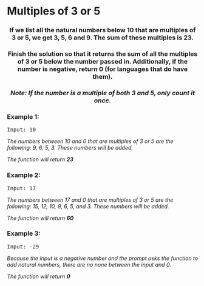 # Multiples of 3 or 5

<div align = "center">
  
<h3> If we list all the natural numbers below 10 that are multiples of 3 or 5, 
we get 3, 5, 6 and 9. The sum of these multiples is 23. </h3>
<h3>Finish the solution so that it returns the sum of all the multiples of 3 or 5 
below the number passed in. Additionally, if the number is negative, return 0 
(for languages that do have them).

</h3>

<h3><em>Note: If the number is a <strong>multiple of both 3 and 5</strong>, only count it once.</em></h3>

</div>

<h3>Example 1:</h3>
<pre>
Input: 10 
</pre>

<p>
<em>The numbers between 10 and 0 that are multiples of 3 or 5 are the following: 9, 6, 5, 3. These numbers will be added.
  
  The function will return <strong>23</strong>
    </em>
</p>

<h3>Example 2:</h3>
<pre>
Input: 17 
</pre>

<p>
<em>The numbers between 17 and 0 that are multiples of 3 or 5 are the following: 15, 12, 10, 9, 6, 5, and 3. These numbers will be added. 
  
  The function will return <strong>60</strong>
  </em>
</p>

<h3>Example 3:</h3>
<pre>
Input: -29
</pre>

<p>
<em>Because the input is a negative number and the prompt asks the function to add natural numbers, there are no none between the input and 0.

The function will return <strong>0</strong></em>

</p>
